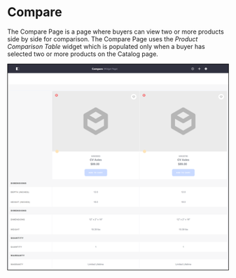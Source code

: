 # Compare

The Compare Page is a page where buyers can view two or more products side by side for comparison. The Compare Page uses the _Product Comparison Table_ widget which is populated only when a buyer has selected two or more products on the Catalog page.

<img src="./images/01.png" width="700px" style="border: #000000 1px solid;">
